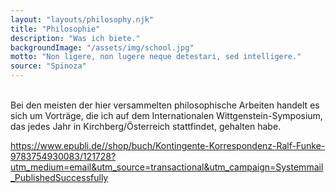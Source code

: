 ```yaml
---
layout: "layouts/philosophy.njk"
title: "Philosophie"
description: "Was ich biete."
backgroundImage: "/assets/img/school.jpg"
motto: "Non ligere, non lugere neque detestari, sed intelligere."
source: "Spinoza"
---
```


<br>
Bei den meisten der hier versammelten philosophische Arbeiten handelt es sich um Vorträge, die ich auf dem Internationalen Wittgenstein-Symposium, das jedes Jahr in Kirchberg/Österreich stattfindet, gehalten habe.

https://www.epubli.de//shop/buch/Kontingente-Korrespondenz-Ralf-Funke-9783754930083/121728?utm_medium=email&utm_source=transactional&utm_campaign=Systemmail_PublishedSuccessfully
</br>
</br>





